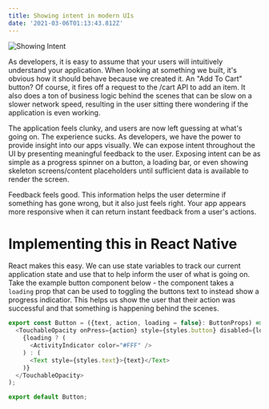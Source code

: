 ```yaml
---
title: Showing intent in modern UIs
date: '2021-03-06T01:13:43.812Z'
---
```

![Showing Intent](./showing-intent.jpg)

As developers, it is easy to assume that your users will intuitively understand your application. When looking at something we built, it's obvious how it should behave because we created it. An "Add To Cart" button? Of course, it fires off a request to the /cart API to add an item. It also does a ton of business logic behind the scenes that can be slow on a slower network speed, resulting in the user sitting there wondering if the application is even working.
 
The application feels clunky, and users are now left guessing at what's going on. The experience sucks. As developers, we have the power to provide insight into our apps visually. We can expose intent throughout the UI by presenting meaningful feedback to the user. Exposing intent can be as simple as a progress spinner on a button, a loading bar, or even showing skeleton screens/content placeholders until sufficient data is available to render the screen.

Feedback feels good. This information helps the user determine if something has gone wrong, but it also just feels right. Your app appears more responsive when it can return instant feedback from a user's actions.

# Implementing this in React Native

React makes this easy. We can use state variables to track our current application state and use that to help inform the user of what is going on. Take the example button component below - the component takes a `loading` prop that can be used to toggling the buttons text to instead show a progress indicatior. This helps us show the user that their action was successful and that something is happening behind the scenes.

```ts
export const Button = ({text, action, loading = false}: ButtonProps) => (
  <TouchableOpacity onPress={action} style={styles.button} disabled={loading}>
    {loading ? (
      <ActivityIndicator color="#FFF" />
    ) : (
      <Text style={styles.text}>{text}</Text>
    )}
  </TouchableOpacity>
);

export default Button;
```
